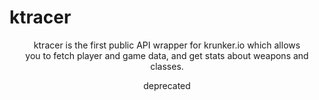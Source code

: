 # ktracer

<p align="center">
    ktracer is the first public API wrapper for krunker.io which allows <br>
    you to fetch player and game data, and get stats about weapons and classes.
</p>
<p align="center">
    deprecated
</p>
